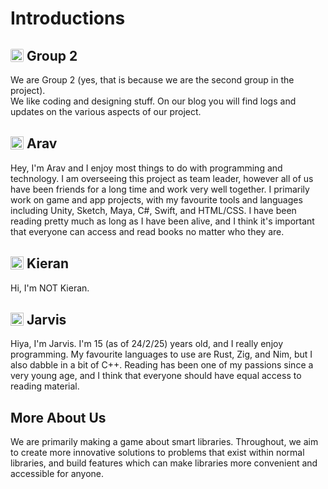 # Introductions
## <a href="https://github.com/FloppyLavenderCooki"><img style="width: 1em; position: relative; top: 0.1em; border-radius: 0.1em;" src="https://github.com/FloppyLavenderCooki.png" alt="FloppyLavenderCooki" title="FloppyLavenderCooki"></a> Group 2
We are Group 2 (yes, that is because we are the second group in the project).<br>
We like coding and designing stuff. On our blog you will find logs and updates on the various aspects of our project.

## <a href="https://github.com/SunnyFloppyDiskStudios"><img style="width: 1em; position: relative; top: 0.1em;" src="https://github.com/SunnyFloppyDiskStudios.png" alt="SunnyFloppyDiskStudios" title="SunnyFloppyDiskStudios"></a> Arav
Hey, I'm Arav and I enjoy most things to do with programming and technology. I am overseeing this project as team leader, however all of us have been friends for a long time and work very well together. I primarily work on game and app projects, with my favourite tools and languages including Unity, Sketch, Maya, C#, Swift, and HTML/CSS. I have been reading pretty much as long as I have been alive, and I think it's important that everyone can access and read books no matter who they are. 

## <a href="https://github.com/Cooki-Studios"><img style="width: 1em; position: relative; top: 0.1em;" src="https://github.com/Cooki-Studios.png" alt="Cooki-Studios" title="Cooki-Studios"></a> Kieran
Hi, I'm NOT Kieran.

## <a href="https://github.com/Salping"><img style="width: 1em; position: relative; top: 0.1em;" src="https://github.com/salping.png" alt="salping" title="salping"></a> Jarvis
Hiya, I'm Jarvis. I'm 15 (as of 24/2/25) years old, and I really enjoy programming. My favourite languages to use are Rust, Zig, and Nim, but I also dabble in a bit of C++. Reading has been one of my passions since a very young age, and I think that everyone should have equal access to reading material.

## More About Us
We are primarily making a game about smart libraries. Throughout, we aim to create more innovative solutions to problems that exist within normal libraries, and build features which can make libraries more convenient and accessible for anyone.
